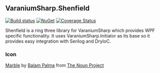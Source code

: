 ## VaraniumSharp.Shenfield

[![Build status](https://ci.appveyor.com/api/projects/status/e030ugn8ot71ff0m/branch/master?svg=true)](https://ci.appveyor.com/project/DeadlyEmbrace/varaniumsharp-shenfield/branch/master)
[![NuGet](https://img.shields.io/nuget/v/VaraniumSharp.Shenfield.svg)](https://www.nuget.org/packages/VaraniumSharp.Shenfield/)
[![Coverage Status](https://coveralls.io/repos/github/NinetailLabs/VaraniumSharp.Shenfield/badge.svg?branch=master)](https://coveralls.io/github/NinetailLabs/VaraniumSharp.Shenfield?branch=master)

Shenfield is a ring three library for VaraniumSharp which provides WPF specific functionality.
It uses VaraniumSharp.Initiator as its base so it provides easy integration with Serilog and DryIoC.

### Icon
[Marble](https://thenounproject.com/search/?q=sphere&i=79190) by [Balam Palma](https://thenounproject.com/balam/) from [The Noun Project](thenounproject.com)